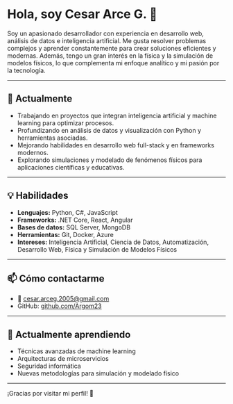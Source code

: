 # Hola, soy Cesar Arce G. 👋

Soy un apasionado desarrollador con experiencia en desarrollo web, análisis de datos e inteligencia artificial. Me gusta resolver problemas complejos y aprender constantemente para crear soluciones eficientes y modernas. Además, tengo un gran interés en la física y la simulación de modelos físicos, lo que complementa mi enfoque analítico y mi pasión por la tecnología.

---

## 🔭 Actualmente

- Trabajando en proyectos que integran inteligencia artificial y machine learning para optimizar procesos.  
- Profundizando en análisis de datos y visualización con Python y herramientas asociadas.  
- Mejorando habilidades en desarrollo web full-stack y en frameworks modernos.  
- Explorando simulaciones y modelado de fenómenos físicos para aplicaciones científicas y educativas.

---

## 💡 Habilidades

- **Lenguajes:** Python, C#, JavaScript  
- **Frameworks:** .NET Core, React, Angular  
- **Bases de datos:** SQL Server, MongoDB  
- **Herramientas:** Git, Docker, Azure  
- **Intereses:** Inteligencia Artificial, Ciencia de Datos, Automatización, Desarrollo Web, Física y Simulación de Modelos Físicos

---

## 📫 Cómo contactarme

- 📧 cesar.arceg.2005@gmail.com  
- GitHub: [github.com/Argom23](https://github.com/Argom23)

---

## 🌱 Actualmente aprendiendo

- Técnicas avanzadas de machine learning  
- Arquitecturas de microservicios  
- Seguridad informática  
- Nuevas metodologías para simulación y modelado físico

---

¡Gracias por visitar mi perfil! 🚀
